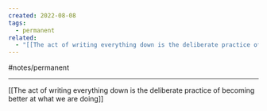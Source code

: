 ```yaml
---
created: 2022-08-08
tags:
  - permanent
related:
  - "[[The act of writing everything down is the deliberate practice of becoming better at what we are doing]]"
---
```

#notes/permanent 

___
[[The act of writing everything down is the deliberate practice of becoming better at what we are doing]]
